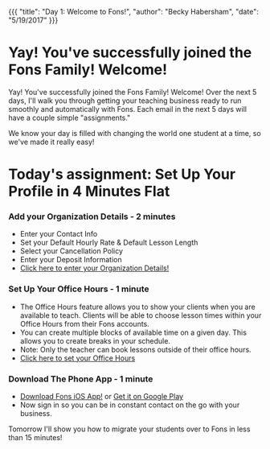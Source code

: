 {{{
  "title": "Day 1: Welcome to Fons!",
  "author": "Becky Habersham",
  "date": "5/19/2017" 
}}}

# Yay! You've successfully joined the Fons Family! Welcome!

Yay! You've successfully joined the Fons Family! Welcome!
Over the next 5 days, I'll walk you through getting your teaching business ready to run smoothly and automatically with Fons. Each email in the next 5 days will have a couple simple "assignments."

We know your day is filled with changing the world one student at a time, so we've made it really easy!

# Today's assignment: Set Up Your Profile in 4 Minutes Flat

### Add your Organization Details - 2 minutes
* Enter your Contact Info
* Set your Default Hourly Rate & Default Lesson Length
* Select your Cancellation Policy
* Enter your Deposit Information
* [Click here to enter your Organization Details!](https://app.fons.io/account/orgSettings)

### Set Up Your Office Hours - 1 minute
* The Office Hours feature allows you to show your clients when you are available to teach. Clients will be able to choose lesson times within your Office Hours from their Fons accounts.
* You can create multiple blocks of available time on a given day. This allows you to create breaks in your schedule.
* Note: Only the teacher can book lessons outside of their office hours.
* [Click here to set your Office Hours](https://app.fons.io/account/officeHours)

### Download The Phone App - 1 minute
* [Download Fons iOS App!](https://itunes.apple.com/WebObjects/MZStore.woa/wa/viewSoftware?id=1119021320&mt=8) or [Get it on Google Play](https://play.google.com/store/apps/details?id=io.fons&pcampaignid=MKT-Other-global-all-co-prtnr-py-PartBadge-Mar2515-1)
* Now sign in so you can be in constant contact on the go with your business.

Tomorrow I'll show you how to migrate your students over to Fons in less than 15 minutes! 